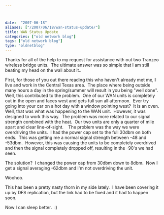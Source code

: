 ```yaml
---



date:  "2007-06-18"
aliases: ["/2007/06/18/wan-status-update/"]
title: WAN Status Update
categories: ["old network blog"]
tags: ["old network blog"]
type: "oldnetblog"
---
```

Thanks for all of the help to my request for assistance with out two Tranzeo wireless bridge units.  The ultimate answer was so simple that I am still beating my head on the wall about it..


First, for those of you out there reading this who haven't already met me, I live and work in the Central Texas area.  The place where being outside many hours a day in the spring/summer will result in you being "well done".  Well, this contributed to the problem.  One of our WAN units is completely out in the open and faces west and gets full sun all afternoon.  Ever try going into your car on a hot day with a window pointing west?  It is an oven.  Well, that was what was happening to the WAN unit.  However, it was designed to work this way.  The problem was more related to our signal strength combined with the heat.  Our two units are only a quarter of mile apart and clear line-of-sight.    The problem was the way we were overdriving the units.  I had the power cap set to the full 30dbm on both ends.  This was getting me a normal signal strength between -48 and -53dbm.  However, this was causing the units to be completely overdrived and then the signal completely dropped off, resulting in the -90's we had seen.


The solution?  I changed the power cap from 30dbm down to 8dbm.  Now I get a signal averaging -62dbm and I'm not overdriving the unit.


Woohoo.


This has been a pretty nasty thorn in my side lately.  I have been covering it up by DFS replication, but the link had to be fixed and it had to happen soon.


Now I can sleep better.  :)


